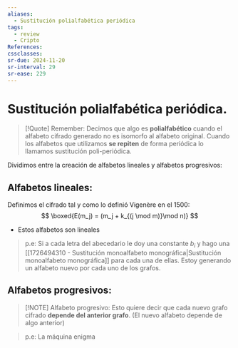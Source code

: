 ```yaml
---
aliases:
  - Sustitución polialfabética periódica
tags:
  - review
  - Cripto
References: 
cssclasses:
sr-due: 2024-11-20
sr-interval: 29
sr-ease: 229
---
```

# Sustitución polialfabética periódica.

> [!Quote] Remember: 
> Decimos que algo es **polialfabético** cuando el alfabeto cifrado generado no es isomorfo al alfabeto original.
> Cuando los alfabetos que utilizamos **se repiten** de forma periódica lo llamamos sustitución poli-periódica. 

Dividimos entre la creación de alfabetos lineales y alfabetos progresivos:
## Alfabetos lineales:
Definimos el cifrado tal y como lo definió Vigenère en el 1500:
$$
\boxed{E(m_j) = (m_j + k_{(j \mod m)}\mod n)}
$$
+ Estos alfabetos son lineales
>p.e: Si a cada letra del abecedario le doy una constante $b_i$ y hago una [[1726494310 - Sustitución monoalfabeto monográfica|Sustitución monoalfabeto monográfica]] para cada una de ellas. Estoy generando un alfabeto nuevo por cada uno de los grafos.


## Alfabetos progresivos: 

> [!NOTE] Alfabeto progresivo: 
> Esto quiere decir que cada nuevo grafo cifrado **depende del anterior grafo**. (El nuevo alfabeto depende de algo anterior)

> p.e: La máquina enigma
